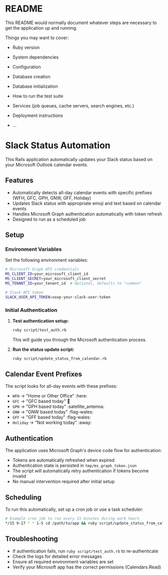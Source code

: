 # README

This README would normally document whatever steps are necessary to get the
application up and running.

Things you may want to cover:

* Ruby version

* System dependencies

* Configuration

* Database creation

* Database initialization

* How to run the test suite

* Services (job queues, cache servers, search engines, etc.)

* Deployment instructions

* ...

# Slack Status Automation

This Rails application automatically updates your Slack status based on your Microsoft Outlook calendar events.

## Features

- Automatically detects all-day calendar events with specific prefixes (WFH, GFC, GPH, GNW, GFF, Holiday)
- Updates Slack status with appropriate emoji and text based on calendar events
- Handles Microsoft Graph authentication automatically with token refresh
- Designed to run as a scheduled job

## Setup

### Environment Variables

Set the following environment variables:

```bash
# Microsoft Graph API credentials
MS_CLIENT_ID=your_microsoft_client_id
MS_CLIENT_SECRET=your_microsoft_client_secret
MS_TENANT_ID=your_tenant_id  # Optional, defaults to "common"

# Slack API token
SLACK_USER_API_TOKEN=xoxp-your-slack-user-token
```

### Initial Authentication

1. **Test authentication setup:**
   ```bash
   ruby script/test_auth.rb
   ```
   This will guide you through the Microsoft authentication process.

2. **Run the status update script:**
   ```bash
   ruby script/update_status_from_calendar.rb
   ```

## Calendar Event Prefixes

The script looks for all-day events with these prefixes:

- `WFH` → "Home or Other Office" :here:
- `GFC` → "GFC based today" :office:
- `GPH` → "GPH based today" :satellite_antenna:
- `GNW` → "GNW based today" :flag-wales:
- `GFF` → "GFF based today" :flag-wales:
- `Holiday` → "Not working today" :away:

## Authentication

The application uses Microsoft Graph's device code flow for authentication:

- Tokens are automatically refreshed when expired
- Authentication state is persisted in `tmp/ms_graph_token.json`
- The script will automatically retry authentication if tokens become invalid
- No manual intervention required after initial setup

## Scheduling

To run this automatically, set up a cron job or use a task scheduler:

```bash
# Example cron job to run every 15 minutes during work hours
*/15 9-17 * * 1-5 cd /path/to/app && ruby script/update_status_from_calendar.rb
```

## Troubleshooting

- If authentication fails, run `ruby script/test_auth.rb` to re-authenticate
- Check the logs for detailed error messages
- Ensure all required environment variables are set
- Verify your Microsoft app has the correct permissions (Calendars.Read)
